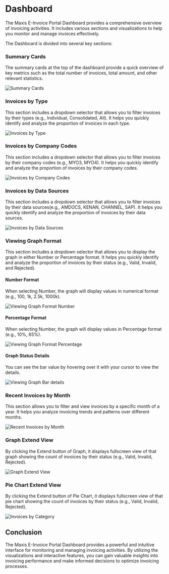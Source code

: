 # Dashboard

The Maxis E-Invoice Portal Dashboard provides a comprehensive overview of invoicing activities. It includes various sections and visualizations to help you monitor and manage invoices effectively.

The Dashboard is divided into several key sections:

### Summary Cards

The summary cards at the top of the dashboard provide a quick overview of key metrics such as the total number of invoices, total amount, and other relevant statistics.

![Summary Cards](../_media/dashboard/dashboard1.png)

### Invoices by Type

This section includes a dropdown selector that allows you to filter invoices by their types (e.g., Individual, Consolidated, All). It helps you quickly identify and analyze the proportion of invoices in each type.

![Invoices by Type](../_media/dashboard/dashboard2.png)


### Invoices by Company Codes

This section includes a dropdown selector that allows you to filter invoices by their company codes (e.g., MYO3, MYO4). It helps you quickly identify and analyze the proportion of invoices by their company codes.

![Invoices by Company Codes](../_media/dashboard/dashboard3.png)

### Invoices by Data Sources

This section includes a dropdown selector that allows you to filter invoices by their data sources(e.g., AMDOCS, KENAN, CHANNEL, SAP). It helps you quickly identify and analyze the proportion of invoices by their data sources.

![Invoices by Data Sources](../_media/dashboard/dashboard4.png)


### Viewing Graph Format

This section includes a dropdown selector that allows you to display the graph in either Number or Percentage format. It helps you quickly identify and analyze the proportion of invoices by their status (e.g., Valid, Invalid, and Rejected).

#### Number Format

When selecting Number, the graph will display values in numerical format (e.g., 100, 1k, 2.5k, 1000k).

![Viewing Graph Format Number](../_media/dashboard/dashboard9.png)

#### Percentage Format

When selecting Number, the graph will display values in Percentage format (e.g., 10%, 65%).

![Viewing Graph Format Percentage](../_media/dashboard/dashboard11.png)

#### Graph Status Details

You can see the bar value by hovering over it with your cursor to view the details.

![Viewing Graph Bar details](../_media/dashboard/dashboard10.png)


### Recent Invoices by Month

This section allows you to filter and view invoices by a specific month of a year. It helps you analyze invoicing trends and patterns over different months.

![Recent Invoices by Month](../_media/dashboard/dashboard6.png)

### Graph Extend View

By clicking the Extend button of Graph, it displays fullscreen view of that graph showing the count of invoices by their status (e.g., Valid, Invalid, Rejected). 

![Graph Extend View](../_media/dashboard/dashboard7.png)

### Pie Chart Extend View
By clicking the Extend button of Pie Chart, it displays fullscreen view of that pie chart showing the count of invoices by their status (e.g., Valid, Invalid, Rejected).

![Invoices by Category](../_media/dashboard/dashboard8.png)


## Conclusion

The Maxis E-Invoice Portal Dashboard provides a powerful and intuitive interface for monitoring and managing invoicing activities. By utilizing the visualizations and interactive features, you can gain valuable insights into  invoicing performance and make informed decisions to optimize invoicing processes.